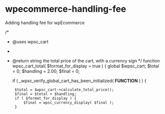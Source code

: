 # wpecommerce-handling-fee
Adding handling fee for wpEcommerce

/*
 * @uses wpsc_cart
 *
 * @return string the total price of the cart, with a currency sign
 */
function wpsc_cart_total( $format_for_display = true ) {
	global $wpsc_cart;
	$total = 0;
	$handling = 2.00;
    $final = 0;

	if ( _wpsc_verify_global_cart_has_been_initialized( __FUNCTION__ ) ) {

		$total = $wpsc_cart->calculate_total_price();
		$final = $total + $handling;
		if ( $format_for_display ) {
			$final = wpsc_currency_display( $final );
		}
